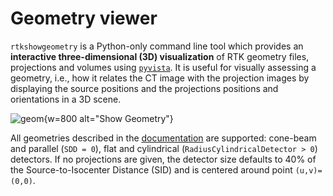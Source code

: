 # Geometry viewer

`rtkshowgeometry` is a Python-only command line tool which provides an **interactive three-dimensional (3D) visualization** of RTK geometry files, projections and volumes using [`pyvista`](https://pyvista.org). It is useful for visually assessing a geometry, i.e., how it relates the CT image with the projection images by displaying the source positions and the projections positions and orientations in a 3D scene.

![geom](../../documentation/docs/ExternalData/ShowGeometry.png){w=800 alt="Show Geometry"}

All geometries described in the [documentation](../../documentation/docs/Geometry.md) are supported: cone-beam and parallel (`SDD = 0`), flat and cylindrical (`RadiusCylindricalDetector > 0`) detectors. If no projections are given, the detector size defaults to 40% of the Source-to-Isocenter Distance (SID) and is centered around point `(u,v)=(0,0)`.

```{literalinclude} showgeometry.sh
```
